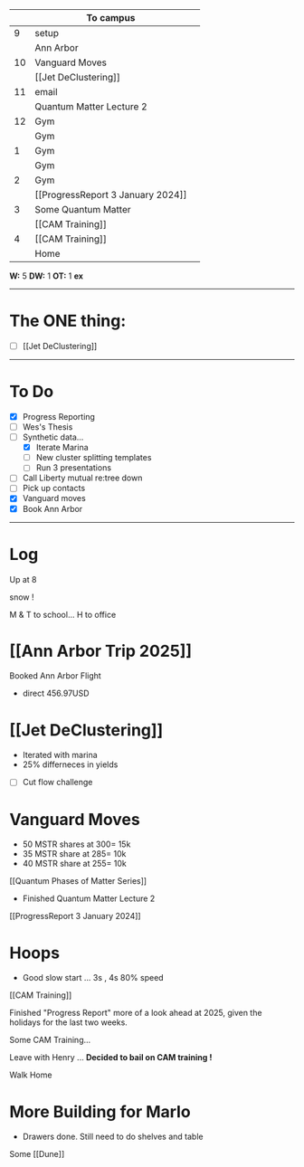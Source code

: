 
|     | To campus                         |     |
| --- | --------------------------------- | --- |
| 9   | setup                             |     |
|     | Ann Arbor                         |     |
| 10  | Vanguard Moves                    |     |
|     | [[Jet DeClustering]]              |     |
| 11  | email                             |     |
|     | Quantum Matter Lecture 2          |     |
| 12  | Gym                               |     |
|     | Gym                               |     |
| 1   | Gym                               |     |
|     | Gym                               |     |
| 2   | Gym                               |     |
|     | [[ProgressReport 3 January 2024]] |     |
| 3   | Some Quantum Matter               |     |
|     | [[CAM Training]]                  |     |
| 4   | [[CAM Training]]                  |     |
|     | Home                              |     |

**W:** 5 
**DW:** 1
**OT:** 1
**ex** 

---
# The ONE thing: 
- [ ] [[Jet DeClustering]]

---
# To Do

- [x] Progress Reporting
- [ ] Wes's Thesis
- [ ]  Synthetic data... 
	- [x] Iterate Marina
	- [ ] New cluster splitting templates
	- [ ] Run 3 presentations 
- [ ] Call Liberty mutual re:tree down
- [ ] Pick up contacts
- [x] Vanguard moves
- [x] Book Ann Arbor

---

# Log

Up at 8 

snow ! 

M & T to school... H to office

# [[Ann Arbor Trip 2025]]
Booked Ann Arbor Flight
- direct 456.97USD


# [[Jet DeClustering]]
- Iterated with marina 
- 25% differneces in yields 
- [ ] Cut flow challenge

# Vanguard Moves
- 50 MSTR shares at $300 = ~$15k
- 35 MSTR share at $285 =  ~$10k
- 40 MSTR share at $255 =  ~$10k


[[Quantum Phases of Matter Series]]
- Finished Quantum Matter Lecture 2

[[ProgressReport 3 January 2024]]

# Hoops 
- Good slow start ... 3s , 4s 80% speed

[[CAM Training]]

Finished "Progress Report"  more of a look ahead at 2025, given the holidays for the last two weeks. 

Some CAM Training...

Leave  with Henry ... **Decided to bail on CAM training !**

Walk Home 

# More Building for Marlo
- Drawers done. Still need to do shelves and table

Some [[Dune]]


